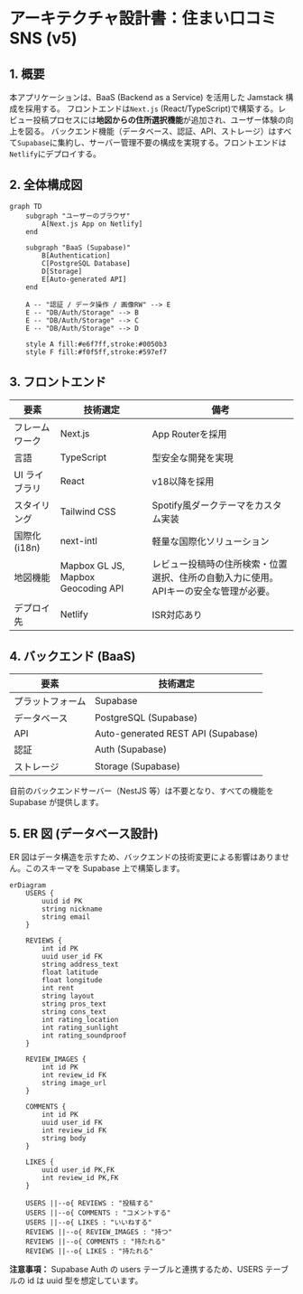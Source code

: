 # アーキテクチャ設計書：住まい口コミ SNS (v5)

## 1. 概要

本アプリケーションは、BaaS (Backend as a Service) を活用した Jamstack 構成を採用する。
フロントエンドは`Next.js` (React/TypeScript)で構築する。レビュー投稿プロセスには**地図からの住所選択機能**が追加され、ユーザー体験の向上を図る。
バックエンド機能（データベース、認証、API、ストレージ）はすべて`Supabase`に集約し、サーバー管理不要の構成を実現する。フロントエンドは`Netlify`にデプロイする。

## 2. 全体構成図

```mermaid
graph TD
    subgraph "ユーザーのブラウザ"
        A[Next.js App on Netlify]
    end

    subgraph "BaaS (Supabase)"
        B[Authentication]
        C[PostgreSQL Database]
        D[Storage]
        E[Auto-generated API]
    end

    A -- "認証 / データ操作 / 画像RW" --> E
    E -- "DB/Auth/Storage" --> B
    E -- "DB/Auth/Storage" --> C
    E -- "DB/Auth/Storage" --> D

    style A fill:#e6f7ff,stroke:#0050b3
    style F fill:#f0f5ff,stroke:#597ef7
```

## 3. フロントエンド

| 要素               | 技術選定       | 備考                              |
| ------------------ | -------------- | --------------------------------- |
| フレームワーク     | Next.js        | App Routerを採用                 |
| 言語               | TypeScript     | 型安全な開発を実現                |
| UI ライブラリ      | React          | v18以降を採用                     |
| スタイリング       | Tailwind CSS   | Spotify風ダークテーマをカスタム実装 |
| 国際化 (i18n)      | next-intl      | 軽量な国際化ソリューション        |
| 地図機能           | Mapbox GL JS, Mapbox Geocoding API | レビュー投稿時の住所検索・位置選択、住所の自動入力に使用。APIキーの安全な管理が必要。 |
| デプロイ先         | Netlify        | ISR対応あり                      |

## 4. バックエンド (BaaS)

| 要素             | 技術選定                           |
| ---------------- | ---------------------------------- |
| プラットフォーム | Supabase                           |
| データベース     | PostgreSQL (Supabase)              |
| API              | Auto-generated REST API (Supabase) |
| 認証             | Auth (Supabase)                    |
| ストレージ       | Storage (Supabase)                 |

自前のバックエンドサーバー（NestJS 等）は不要となり、すべての機能を Supabase が提供します。

## 5. ER 図 (データベース設計)

ER 図はデータ構造を示すため、バックエンドの技術変更による影響はありません。このスキーマを Supabase 上で構築します。

```mermaid
erDiagram
    USERS {
        uuid id PK
        string nickname
        string email
    }

    REVIEWS {
        int id PK
        uuid user_id FK
        string address_text
        float latitude
        float longitude
        int rent
        string layout
        string pros_text
        string cons_text
        int rating_location
        int rating_sunlight
        int rating_soundproof
    }

    REVIEW_IMAGES {
        int id PK
        int review_id FK
        string image_url
    }

    COMMENTS {
        int id PK
        uuid user_id FK
        int review_id FK
        string body
    }

    LIKES {
        uuid user_id PK,FK
        int review_id PK,FK
    }

    USERS ||--o{ REVIEWS : "投稿する"
    USERS ||--o{ COMMENTS : "コメントする"
    USERS ||--o{ LIKES : "いいねする"
    REVIEWS ||--o{ REVIEW_IMAGES : "持つ"
    REVIEWS ||--o{ COMMENTS : "持たれる"
    REVIEWS ||--o{ LIKES : "持たれる"
```

**注意事項：**
Supabase Auth の users テーブルと連携するため、USERS テーブルの id は uuid 型を想定しています。

